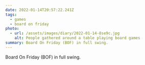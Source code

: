 ```yaml
---
date: 2022-01-14T20:57:22.241Z
tags:
  - games
  - board on friday
photo:
  - url: /assets/images/diary/2022-01-14-8se9c.jpg
    alt: People gathered around a table playing board games
summary: Board On Friday (BOF) in full swing.
---
```

Board On Friday (BOF) in full swing. 
